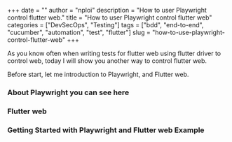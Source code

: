 +++
date = ""
author = "nploi"
description = "How to user Playwright control flutter web."
title = "How to user Playwright control flutter web"
categories = ["DevSecOps", "Testing"]
tags = ["bdd", "end-to-end", "cucumber", "automation", "test", "flutter"]
slug = "how-to-use-playwright-control-flutter-web"
+++

As you know often when writing tests for flutter web using flutter driver to control web, today I will show you another way to control flutter web.

Before start, let me introduction to Playwright, and Flutter web.

### About Playwright you can see here

### Flutter web

### Getting Started with Playwright and Flutter web Example
